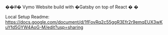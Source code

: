 ��#� Vymo Website build with �Gatsby on top of React
�
�

Local Setup Readme:
https://docs.google.com/document/d/1fFovRq2c55ggR3Efr2r9emqEUX3wKuYfd5GYW4AoG-M/edit?usp=sharing
